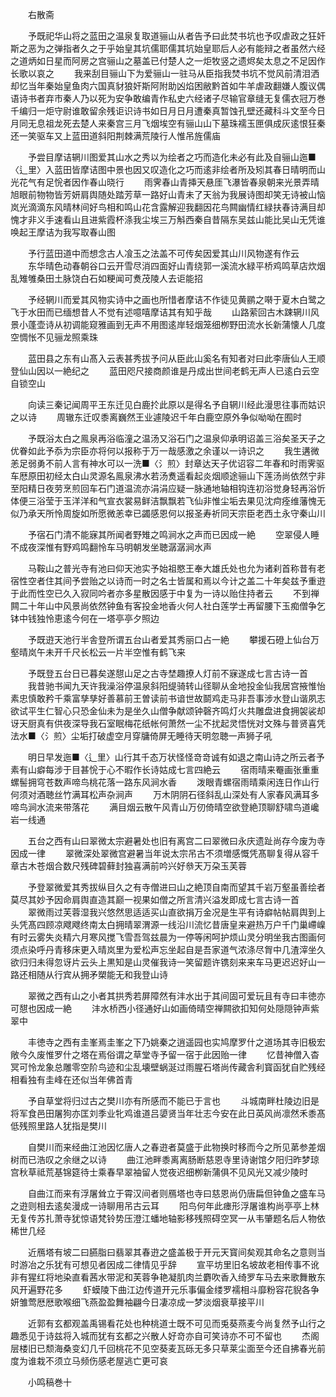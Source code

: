 <!-- { "loadSidebar": true } -->
　　右散斋

　　予既祀华山将之蓝田之温泉复取道骊山从者告予曰此焚书坑也予叹虐政之狂奸斯之恶为之弹指者久之于乎始皇其坑儒耶儒其坑始皇耶后人必有能辩之者虽然六经之道炳如日星而阿房之宫骊山之墓盖已付楚人之一炬牧竖之遗烬矣太息之不足因作长歌以哀之
　　我来刮目骊山下为爱骊山一驻马从臣指我焚书坑不觉风前清泪洒却忆当年秦始皇鱼肉六国真豺狼奸斯阿附助凶焰困敝黔首如牛羊虐政翻嫌人腹议偶语诗书者弃市秦人乃以死为安争敢编青作私史六经诸子尽输官章缝无复儒衣冠万巻千编归一炬守尉谁敢留余残讵识诗书如日月日月遭秦真暂蚀孔壁还藏科斗文至今日月同无息祖龙死去楚人来秦宫三月飞烟埃空有骊山山下墓珠襦玉匣俱成灰逺恨狂秦还一笑驱车又上蓝田道斜阳荆棘满荒陵行人惟吊旌儒庙

　　予尝目摩诘辋川图爱其山水之秀以为绘者之巧而造化未必有此及自骊山迤■〈辶里〉入蓝田皆摩诘图中景也因又叹造化之巧而逺非绘者所及矧其春日晴明而山光花气有足恱者因作春山晓行
　　雨霁春山青挿天悬厓飞瀑皆春泉朝来光景弄晴旭眼前物物皆芳妍肩舆随处踏芳草一路好山青未了天翁为我展诗图却笑无诗被山恼岚光滴滴东风晴林间好鸟相和鸣山花含露解迎我翻因花鸟闗幽情红緑扶春诗满目却愧才非义手速看山且进紫霞杯涤我尘埃三万斛西秦自昔隔东吴兹山能比吴山无凭谁唤起王摩诘为我写取春山图

　　予行蓝田道中而想念古人飡玉之法盖不可传矣因爱其山川风物遂有作云
　　东华晴色动春朝谷口云开雪尽消四面好山青绕郭一溪流水緑平桥鸡鸣草店炊烟乱雉雊桑田土脉饶白石如粳闻可煑茂陵人去讵能招

　　予经辋川而爱其风物实诗中之画也所惜者摩诘不作徒见黄鹂之啭于夏木白鹭之飞于水田而已缅想昔人不觉有述噫嘻摩诘其有知乎哉
　　山路萦回古木踈辋川风景小蓬壶诗从初调能窥雅画到无声不用图逺岸轻烟笼细栁野田流水长新蒲懐人几度空惆怅不见骊龙照乘珠

　　蓝田县之东有山髙入云表甚秀拔予问从臣此山奚名有知者对曰此李唐仙人王顺登仙山因以一絶纪之
　　蓝田咫尺接商颜谁是丹成出世间老鹤无声人已逺白云空自锁空山

　　向读三秦记闻周平王东迁见白鹿扵此原以是得名予自辋川经此漫思往事而姑识之以诗
　　周辙东迁叹黍离巍然王业遽陵迟千年白鹿空原外争似呦呦在囿时

　　予既浴太白之鳯泉再浴临潼之温汤又浴石门之温泉仰承明诏盖三浴矣圣天子之优眷如此予忝为宗臣亦将何以报称于万一哉感激之余谨以一诗识之
　　我生遘微恙足弱勇不前人言有神水可以一洗■〈氵煎〉封章达天子优诏容二年春和时雨霁驱车厯原田初经太白山灵源名鳯泉沸水若汤煑遥看起炎烟顺途骊山下莲汤尚依然宁非至阳精日夜劳烹煎回车石门道温流亦涓涓应疑一脉通地轴相钩连初浴觉身轻再浴忻体便三浴莹于玉洋洋和气宣衣裳易鲜洁飘飘若飞仙非惟尘垢去果见沈疴痊维藩愧无似乃承天所怜周旋如所愿微恙幸已蠲感恩何以报圣寿祈同天宗臣老西土永守秦山川

　　予宿石门清不能寐其所闻者野雉之鸣涧水之声而已因成一絶
　　空翠侵人睡不成夜深惟有野鸡鸣翻怜车马明朝发坐聴潺潺涧水声

　　马鞍山之普光寺有池曰仰天池实予始祖愍王奉大雄氏处也允为诸刹首称昔有老宿性空者住其间予尝贻之以诗而一时之名士皆属和焉以今计之盖二十年矣兹予重逰于此而性空已久入寂同吟者亦多星散因感于中复为一诗以贻住持者云
　　不到禅闗二十年山中风景尚依然钟鱼有客投金地香火何人社白莲学士再留腰下玉痴僧争乞钵中钱独怜恵逺今何在一塔亭亭夕照边

　　予既逰天池行半舎登所谓五台山者爱其秀丽口占一絶
　　攀援石磴上仙台万壑晴岚午未开千尺长松云一片半空惟有鹤飞来

　　予既登五台日已暮矣遂憇山足之古寺埜趣撩人灯前不寐遂成七言古诗一首
　　我昔驰书闻九天许我澡浴停温泉斜阳缇骑转山径聊从金地投金仙我居宫掖惟怡素忠慎敢矜千乘富孳孳好善慕前王曽读前书谙世故鬬鸡走马非吾事涉水登山谐夙志欲试平生仁智心只恐金仙未为是坐久山僧争献颂钟磬齐鸣灯火共雕盘进食拥袈裟却讶天厨真有供夜深导我石室眠梅花纸帐何萧然一尘不扰起灵悟恍对文殊与普贤喜凭法水■〈氵煎〉尘垢打破虚空月穿牗倚屏无睡待天明忽聴一声狮子吼

　　明日早发迤■〈辶里〉山行其千态万状怪怪竒竒诚有如退之南山诗之所云者予素有山癖每涉于目甚恱于心不暇作长诗姑成七言四絶云
　　宿雨晴来罨画张重重螺髻拥穹苍数声啼鸟桃花落一路东风涧水香
　　泼眼青螺宿雨晴乘闲连日作山行何须对酒聴丝竹满耳松声杂涧声
　　万木阴阴石径斜乱山深处有人家春风满耳多啼鸟涧水流来带落花
　　满目烟云散午风青山万仞倚晴空欲登絶顶聊舒啸鸟道巉岩一线通

　　五台之西有山曰翠微太宗避暑处也旧有离宫二曰翠微曰永庆遗趾尚存今废为寺因成一律
　　翠微深处翠微宫避暑当年说太宗吊古不须増感慨凭髙聊复得从容千章古木苍烟合数尺残碑碧藓封独喜满前吟兴好叅天万朶玉芙蓉

　　予登翠微爱其秀拔纵目久之有寺僧进曰山之絶顶自南而望其千岩万壑虽善绘者莫尽其妙予因命肩舆直造其巅一视果如僧之所言清兴溢发即成七言古诗一首
　　翠微雨过芙蓉湿我兴悠然思适适买山直欲捐万金况是生平有诗癖帖帖肩舆到上头凭髙四顾凉飕飕终南太白拥晴翠渭源一线沿川流忆昔唐皇来避热万户千门巢嵽嵲有时云雾失炎精六月寒风搅飞雪吾驾兹晨为一停等闲呵护烦山灵分明坐我古图画何须点染呼丹青移床更入晴岚里为爱松声忘坐起自是吾家道气浓涤尽胷中几渣滓坐久欲归归未得忽讶片云头上黒知是山灵催我诗一笑留题许镌刻来来车马更迟迟好山一路还相随从行宾从拥矛槊能无和我登山诗

　　翠微之西有山之小者其拱秀若屏障然有沣水出于其间固可爱玩且有寺曰丰徳亦可憇也因成一絶
　　沣水桥西小径通好山如画倚晴空禅闗欲扣知何处隠隠钟声紫翠中

　　丰徳寺之西有圭峯焉圭峯之下乃姚秦之逍遥园也实鸠摩罗什之道场其寺旧极宏敞今久废惟罗什之塔在焉俗谓之草堂寺予留一宿于此因贻一律
　　忆昔神僧入杳冥可怜龙象总雕零空阶鸟迹和尘乱壊壁蜗涎过雨腥石塔尚传藏舎利寳函犹自贮残经相看独有圭峰在还似当年佛首青

　　予自草堂将归过古之樊川亦有所感而不能已于言也
　　斗城南畔杜陵边旧是将军食邑田屠狗亦匡刘季业牝鸡谁道吕嬃贤当年壮志今安在此日英风尚凛然禾黍髙低残照里路人犹指是樊川

　　自樊川而来经曲江池因忆唐人之春逰者莫盛于此物换时移而今之所见苐参差烟树而已浩叹之余继之以诗
　　曲江池畔黍离离肠断慈恩寺里诗谢馆夕阳归昨梦琼宫秋草祗荒基锦筵待士乘春早翠袖留人觉夜迟细栁新蒲俱不见风光又减少陵时

　　自曲江而来有浮屠耸立于霄汉间者则鴈塔也寺曰慈恩尚仍唐扁但钟鱼之盛车马之逰则相去逺矣漫成一诗聊用吊古云耳
　　阳鸟何年此瘗形浮屠谁构尚亭亭上林无复传苏扎萧寺犹惊语梵铃势压澄江蟠地轴影移残照碍空冥一从韦肇题名后人物依稀世几经

　　近鴈塔有坡二曰臙脂曰翡翠其春逰之盛盖极于开元天寳间矣观其命名之意则当时游冶之乐犹有可想见者因成二律情见乎辞
　　宣平坊里旧名坡故老相传事不讹非有猩红将地染直看茜水带泥和芙蓉争艳凝肌肉兰麝吹香入绮罗车马去来歌舞散东风开遍野花多
　　虾蟆陵下曲江边传道开元乐事偏金缕罗襦相斗靡粉容花貎各争妍雏莺厯厯歌喉细飞燕盈盈舞袖翩今日凄凉成一梦淡烟衰草接平川

　　近郭有玄都观盖禹锡看花处也种桃道士既不可见而兎葵燕麦今尚复然予山行之趣悉见于诗兹将入城而犹有玄都之兴散人好竒亦自可笑诗亦不可不留也
　　杰阁层楼旧已颓海桑变幻几千回桃花不见空葵麦瓦砾无多只草莱尘面至今还自拂春光前度为谁栽不须立马频伤感老屋逃亡更可哀

　　小鸣稿巻十

